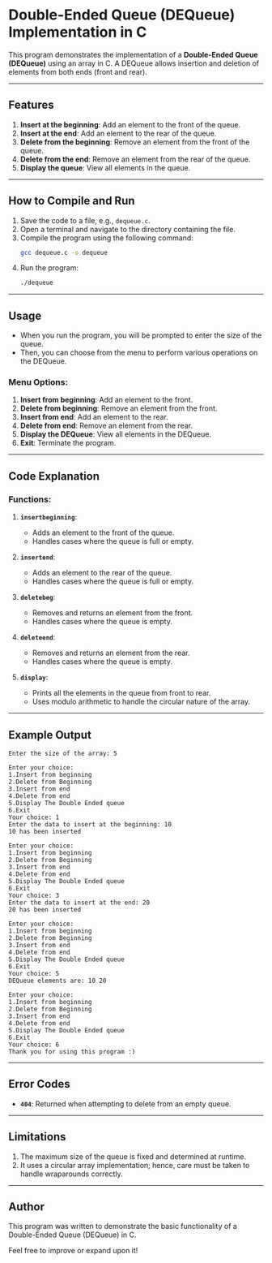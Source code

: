 # Double-Ended Queue (DEQueue) Implementation in C

This program demonstrates the implementation of a **Double-Ended Queue (DEQueue)** using an array in C. A DEQueue allows insertion and deletion of elements from both ends (front and rear).

---

## Features
1. **Insert at the beginning**: Add an element to the front of the queue.
2. **Insert at the end**: Add an element to the rear of the queue.
3. **Delete from the beginning**: Remove an element from the front of the queue.
4. **Delete from the end**: Remove an element from the rear of the queue.
5. **Display the queue**: View all elements in the queue.

---

## How to Compile and Run
1. Save the code to a file, e.g., `dequeue.c`.
2. Open a terminal and navigate to the directory containing the file.
3. Compile the program using the following command:
   ```bash
   gcc dequeue.c -o dequeue
   ```
4. Run the program:
   ```bash
   ./dequeue
   ```

---

## Usage
- When you run the program, you will be prompted to enter the size of the queue.
- Then, you can choose from the menu to perform various operations on the DEQueue.

### Menu Options:
1. **Insert from beginning**: Add an element to the front.
2. **Delete from beginning**: Remove an element from the front.
3. **Insert from end**: Add an element to the rear.
4. **Delete from end**: Remove an element from the rear.
5. **Display the DEQueue**: View all elements in the DEQueue.
6. **Exit**: Terminate the program.

---

## Code Explanation

### Functions:
1. **`insertbeginning`**:
   - Adds an element to the front of the queue.
   - Handles cases where the queue is full or empty.

2. **`insertend`**:
   - Adds an element to the rear of the queue.
   - Handles cases where the queue is full or empty.

3. **`deletebeg`**:
   - Removes and returns an element from the front.
   - Handles cases where the queue is empty.

4. **`deleteend`**:
   - Removes and returns an element from the rear.
   - Handles cases where the queue is empty.

5. **`display`**:
   - Prints all the elements in the queue from front to rear.
   - Uses modulo arithmetic to handle the circular nature of the array.

---

## Example Output
```text
Enter the size of the array: 5

Enter your choice:
1.Insert from beginning
2.Delete from Beginning
3.Insert from end
4.Delete from end
5.Display The Double Ended queue
6.Exit
Your choice: 1
Enter the data to insert at the beginning: 10
10 has been inserted

Enter your choice:
1.Insert from beginning
2.Delete from Beginning
3.Insert from end
4.Delete from end
5.Display The Double Ended queue
6.Exit
Your choice: 3
Enter the data to insert at the end: 20
20 has been inserted

Enter your choice:
1.Insert from beginning
2.Delete from Beginning
3.Insert from end
4.Delete from end
5.Display The Double Ended queue
6.Exit
Your choice: 5
DEQueue elements are: 10 20

Enter your choice:
1.Insert from beginning
2.Delete from Beginning
3.Insert from end
4.Delete from end
5.Display The Double Ended queue
6.Exit
Your choice: 6
Thank you for using this program :)
```

---

## Error Codes
- **`404`**: Returned when attempting to delete from an empty queue.

---

## Limitations
1. The maximum size of the queue is fixed and determined at runtime.
2. It uses a circular array implementation; hence, care must be taken to handle wraparounds correctly.

---

## Author
This program was written to demonstrate the basic functionality of a Double-Ended Queue (DEQueue) in C.

Feel free to improve or expand upon it!